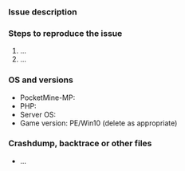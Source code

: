### Issue description
<!--- Any issues requesting updates to new versions of MCPE will be treated as spam. We do not need issues to tell us that there is a new version available. -->
<!--- 
Write a short description about the issue

If you are reporting a regression or unexpected behaviour, please include the below information:
Expected result: What were you expecting to happen?
Actual result: What actually happened?
-->

### Steps to reproduce the issue
<!--- help us find the problem by adding steps to reproduce the issue -->
1. ...
2. ...

### OS and versions
<!--- use the 'version' command in PocketMine-MP
NOTE: LATEST is not a valid version. 
PocketMine version should include Jenkins build number and/or git commit hash.
ALSO NOTE: NO support whatsoever will be provided for forks or spoons of PocketMine. Issues relating to non-official distributions will be closed as spam. Please send such issues to whoever is responsible for the fork or spoon you are using.
-->
* PocketMine-MP:
* PHP:
* Server OS:
* Game version: PE/Win10 (delete as appropriate)

### Crashdump, backtrace or other files
<!--- please use gist or anything else and add links here -->
* ...
